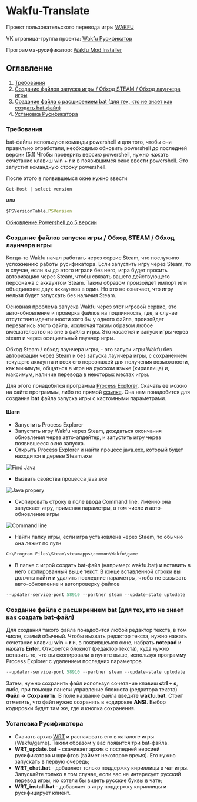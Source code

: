 # Wakfu-Translate
Проект пользовательского перевода игры [WAKFU](http://www.wakfu.com/en/mmorpg)

VK страница-группа проекта: [Wakfu Русификатор](https://vk.com/club131505868)

Программа-русификатор: [Wakfu Mod Installer](https://dreamswork.github.io/Wakfu-Mod-Installer/)

## Оглавление
1.  [Требования](#require)
2.  [Создание файлов запуска игры / Обход STEAM / Обход лаунчера игры](#nosteam)
3.  [Создание файла с расширением bat (для тех, кто не знает как создать bat-файл)](#batcreate)
4.  [Установка Русификатора](#rusifikator)

### <a name="require"></a>Требования
bat-файлы используют команды powershell и для того, чтобы они правильно отработали, необходимо обновить powershell до последней версии (5.1)
Чтобы проверить версию powershell, нужно нажать сочетание клавиш win + r и в появившимся окне ввести powershell. Это запустит командную строку powershell.

После этого в появившемся окне нужно ввести 
```javascript
Get-Host | select version
```
или
```javascript
$PSVersionTable.PSVersion
```
[Обновление Powershell до 5 версии](https://www.microsoft.com/en-US/download/details.aspx?id=50395)

### <a name="nosteam"></a>Создание файлов запуска игры / Обход STEAM / Обход лаунчера игры
Когда-то Wakfu начал работать через сервис Steam, что послужило усложнению работы русификатора. Если запустить игру через Steam, то в случае, если вы до этого играли без него, игра будет просить авторизацию через Steam, чтобы связать вашего действующего персонажа с аккаунтом Steam. Таким образом произойдет импорт или объединение двух аккаунтов в один. Но это не означает, что игру нельзя будет запускать без наличия Steam. 

Основная проблема запуска Wakfu через этот игровой сервис, это авто-обновление и проверка файлов на подлинность, где, в случае отсутствия идентичности хотя бы у одного файла, произойдет перезапись этого файла, исключая таким образом любое вмешательство из вне в файлы игры. Это касается и запуск игры через steam и через официальный лаунчер игры.

Обход Steam / обход лаунчера игры, - это запуск игры Wakfu без авторизации через Steam и без запуска лаунчера игры, с сохранением текущего аккаунта и всех его персонажей для получения возможности, как минимум, общаться в игре на русском языке (кириллица) и, максимум, наличие перевода в некоторых местах игры.

Для этого понадобится программа [Process Explorer](https://technet.microsoft.com/ru-ru/bb896653.aspx). Скачать ее можно на сайте программы, либо по прямой [ссылке](http://download.sysinternals.com/files/ProcessExplorer.zip). 
Она нам понадобится для создания **bat** файла запуска игры с кастомными параметрами.

#### Шаги
* Запустить Process Explorer
* Запустить игру Wakfu через Steam, дождаться окончания обновления через авто-апдейтер, и запустить игру через появившееся окно запуска.
* Открыть Process Explorer и найти процесс java.exe, который будет находится в дереве Steam.exe

![Find Java](https://github.com/Valianton/Wakfu-Translate/blob/master/Assets/img/find_java.png)

* Вызвать свойства процесса java.exe

![Java propery](https://github.com/Valianton/Wakfu-Translate/blob/master/Assets/img/java_property.png)

* Скопировать строку в поле ввода Command line. Именно она запускает игру, применяя параметры, в том числе и авто-обновление игры

![Command line](https://github.com/Valianton/Wakfu-Translate/blob/master/Assets/img/command_line.png)

* Найти папку игры, если игра установлена через Staem, то обычно она лежит по пути 
```javascript
С:\Program Files\Steam\steamapps\common\Wakfu\game
```

* В папке с игрой создать bat-файл (например: wakfu.bat) и вставить в него скопированный выше текст. В конце вставленной строки вы должны найти и удалить последние параметры, чтобы не вызывать авто-обновление и автопроверку файлов
```javascript
--updater-service-port 58910 --partner steam --update-state uptodate
```

### <a name="batcreate"></a>Создание файла с расширением bat (для тех, кто не знает как создать bat-файл)
Для создания такого файла понадобится любой редактор текста, в том числе, самый обычный. Чтобы вызвать редактор текста, нужно нажать сочетание клавиш **win + r** и, в появившемся окне, набрать **notepad** и нажать **Enter**. Откроется блокнот (редактор текста), куда нужно вставить то, что вы скопировали в пункте выше, используя программу Process Explorer с удалением последних параметров
```javascript
--updater-service-port 58910 --partner steam --update-state uptodate
```
Затем, нужно сохранить файл используя сочетание клавиш **ctrl + s**, либо, при помощи панели управление блокнота (редактора текста) **Файл -> Сохранить**. 
В поле название файла введите **wakfu.bat**.
Стоит отметить, что файл нужно сохранять в кодировке **ANSI**. Выбор кодировки будет там же, где и кнопка сохранения.

### <a name="rusifikator"></a>Установка Русификатора

* Скачать архив [WRT](https://github.com/Valianton/Wakfu-Translate/raw/master/Instruments/wrt.rar) и распаковать его в каталоге игры (Wakfu/game).  Таким образом у вас появится три bat-файла.
 * **WRT_update.bat** - скачивает архив с последней версией русификатора и шрифтов (займет некоторое время). Его нужно запускать в первую очередь;
 * **WRT_chat.bat** - добавляет только поддержку кириллицы в чат игры. Запускайте только в том случае, если вас не интересует русский перевод игры, но хотели бы видеть русские буквы в чате;
 * **WRT_install.bat** - добавляет в игру поддержку кириллицы и русифицирует клиент.
